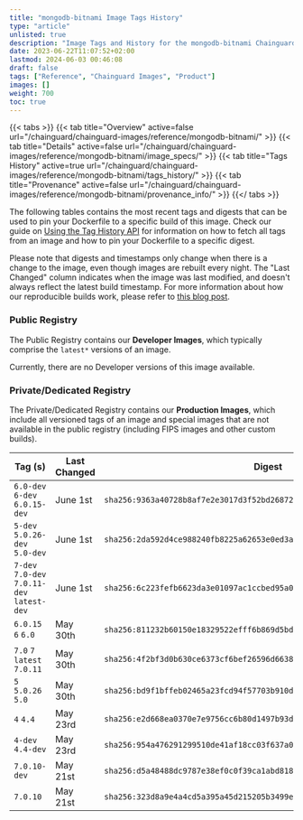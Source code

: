 ```yaml
---
title: "mongodb-bitnami Image Tags History"
type: "article"
unlisted: true
description: "Image Tags and History for the mongodb-bitnami Chainguard Image"
date: 2023-06-22T11:07:52+02:00
lastmod: 2024-06-03 00:46:08
draft: false
tags: ["Reference", "Chainguard Images", "Product"]
images: []
weight: 700
toc: true
---
```


{{< tabs >}}
{{< tab title="Overview" active=false url="/chainguard/chainguard-images/reference/mongodb-bitnami/" >}}
{{< tab title="Details" active=false url="/chainguard/chainguard-images/reference/mongodb-bitnami/image_specs/" >}}
{{< tab title="Tags History" active=true url="/chainguard/chainguard-images/reference/mongodb-bitnami/tags_history/" >}}
{{< tab title="Provenance" active=false url="/chainguard/chainguard-images/reference/mongodb-bitnami/provenance_info/" >}}
{{</ tabs >}}

The following tables contains the most recent tags and digests that can be used to pin your Dockerfile to a specific build of this image. Check our guide on [Using the Tag History API](/chainguard/chainguard-images/using-the-tag-history-api/) for information on how to fetch all tags from an image and how to pin your Dockerfile to a specific digest.

Please note that digests and timestamps only change when there is a change to the image, even though images are rebuilt every night. The "Last Changed" column indicates when the image was last modified, and doesn't always reflect the latest build timestamp. For more information about how our reproducible builds work, please refer to [this blog post](https://www.chainguard.dev/unchained/reproducing-chainguards-reproducible-image-builds).

### Public Registry
The Public Registry contains our **Developer Images**, which typically comprise the `latest*` versions of an image.

Currently, there are no Developer versions of this image available.

### Private/Dedicated Registry
The Private/Dedicated Registry contains our **Production Images**, which include all versioned tags of an image and special images that are not available in the public registry (including FIPS images and other custom builds).

| Tag (s)                                      | Last Changed | Digest                                                                    |
|----------------------------------------------|--------------|---------------------------------------------------------------------------|
|  `6.0-dev` `6-dev` `6.0.15-dev`              | June 1st     | `sha256:9363a40728b8af7e2e3017d3f52bd2687210914b5fd47cf46f219682e1ad5a80` |
|  `5-dev` `5.0.26-dev` `5.0-dev`              | June 1st     | `sha256:2da592d4ce988240fb8225a62653e0ed3a0f899a5e83fc1b3d38a34e3eff9113` |
|  `7-dev` `7.0-dev` `7.0.11-dev` `latest-dev` | June 1st     | `sha256:6c223fefb6623da3e01097ac1ccbed95a060b581475cbe13902c26f187d8f9b2` |
|  `6.0.15` `6` `6.0`                          | May 30th     | `sha256:811232b60150e18329522efff6b869d5bdc1cf255692ebb546ba3be48c453f89` |
|  `7.0` `7` `latest` `7.0.11`                 | May 30th     | `sha256:4f2bf3d0b630ce6373cf6bef26596d66387d76927ec0e19155f9e7decb1e284c` |
|  `5` `5.0.26` `5.0`                          | May 30th     | `sha256:bd9f1bffeb02465a23fcd94f57703b910da839ad1cf4c9df277fcc6f6063e975` |
|  `4` `4.4`                                   | May 23rd     | `sha256:e2d668ea0370e7e9756cc6b80d1497b93d6c912ebf3e812d5034f4ad63803c72` |
|  `4-dev` `4.4-dev`                           | May 23rd     | `sha256:954a476291299510de41af18cc03f637a00a20bad807337c07ae40b9fb81055d` |
|  `7.0.10-dev`                                | May 21st     | `sha256:d5a48488dc9787e38ef0c0f39ca1abd8184f1b0c9118796bc6e70501278691dc` |
|  `7.0.10`                                    | May 21st     | `sha256:323d8a9e4a4cd5a395a45d215205b3499e2ae2ef56ece7f9992e0d21888a9ac7` |

